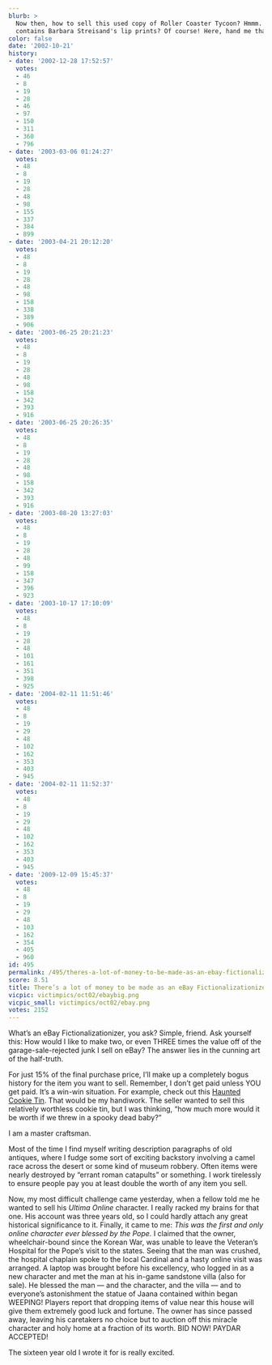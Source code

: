 ```yaml
---
blurb: >
  Now then, how to sell this used copy of Roller Coaster Tycoon? Hmmm. Maybe it still
  contains Barbara Streisand's lip prints? Of course! Here, hand me that lipstick...
color: false
date: '2002-10-21'
history:
- date: '2002-12-28 17:52:57'
  votes:
  - 46
  - 8
  - 19
  - 28
  - 46
  - 97
  - 150
  - 311
  - 360
  - 796
- date: '2003-03-06 01:24:27'
  votes:
  - 48
  - 8
  - 19
  - 28
  - 48
  - 98
  - 155
  - 337
  - 384
  - 899
- date: '2003-04-21 20:12:20'
  votes:
  - 48
  - 8
  - 19
  - 28
  - 48
  - 98
  - 158
  - 338
  - 389
  - 906
- date: '2003-06-25 20:21:23'
  votes:
  - 48
  - 8
  - 19
  - 28
  - 48
  - 98
  - 158
  - 342
  - 393
  - 916
- date: '2003-06-25 20:26:35'
  votes:
  - 48
  - 8
  - 19
  - 28
  - 48
  - 98
  - 158
  - 342
  - 393
  - 916
- date: '2003-08-20 13:27:03'
  votes:
  - 48
  - 8
  - 19
  - 28
  - 48
  - 99
  - 158
  - 347
  - 396
  - 923
- date: '2003-10-17 17:10:09'
  votes:
  - 48
  - 8
  - 19
  - 28
  - 48
  - 101
  - 161
  - 351
  - 398
  - 925
- date: '2004-02-11 11:51:46'
  votes:
  - 48
  - 8
  - 19
  - 29
  - 48
  - 102
  - 162
  - 353
  - 403
  - 945
- date: '2004-02-11 11:52:37'
  votes:
  - 48
  - 8
  - 19
  - 29
  - 48
  - 102
  - 162
  - 353
  - 403
  - 945
- date: '2009-12-09 15:45:37'
  votes:
  - 48
  - 8
  - 19
  - 29
  - 48
  - 103
  - 162
  - 354
  - 405
  - 960
id: 495
permalink: /495/theres-a-lot-of-money-to-be-made-as-an-ebay-fictionalizationizer/
score: 8.51
title: There’s a lot of money to be made as an eBay Fictionalizationizer.
vicpic: victimpics/oct02/ebaybig.png
vicpic_small: victimpics/oct02/ebay.png
votes: 2152
---
```


What’s an eBay Fictionalizationizer, you ask? Simple, friend. Ask
yourself this: How would I like to make two, or even THREE times the
value off of the garage-sale-rejected junk I sell on eBay? The answer
lies in the cunning art of the half-truth.

For just 15% of the final purchase price, I’ll make up a completely
bogus history for the item you want to sell. Remember, I don’t get paid
unless YOU get paid. It’s a win-win situation. For example, check out
this [Haunted Cookie
Tin](https://web.archive.org/web/20021021000000/http://cgi.ebay.com/ws/eBayISAPI.dll?ViewItem&item=1777913386).
That would be my handiwork. The seller wanted to sell this relatively
worthless cookie tin, but I was thinking, “how much more would it be
worth if we threw in a spooky dead baby?”

I am a master craftsman.

Most of the time I find myself writing description paragraphs of old
antiques, where I fudge some sort of exciting backstory involving a
camel race across the desert or some kind of museum robbery. Often items
were nearly destroyed by “errant roman catapults” or something. I work
tirelessly to ensure people pay you at least double the worth of any
item you sell.

Now, my most difficult challenge came yesterday, when a fellow told me
he wanted to sell his *Ultima Online* character. I really racked my
brains for that one. His account was three years old, so I could hardly
attach any great historical significance to it. Finally, it came to me:
*This was the first and only online character ever blessed by the Pope.*
I claimed that the owner, wheelchair-bound since the Korean War, was
unable to leave the Veteran’s Hospital for the Pope’s visit to the
states. Seeing that the man was crushed, the hospital chaplain spoke to
the local Cardinal and a hasty online visit was arranged. A laptop was
brought before his excellency, who logged in as a new character and met
the man at his in-game sandstone villa (also for sale). He blessed the
man — and the character, and the villa — and to everyone’s
astonishment the statue of Jaana contained within began WEEPING! Players
report that dropping items of value near this house will give them
extremely good luck and fortune. The owner has since passed away,
leaving his caretakers no choice but to auction off this miracle
character and holy home at a fraction of its worth. BID NOW! PAYDAR
ACCEPTED!

The sixteen year old I wrote it for is really excited.